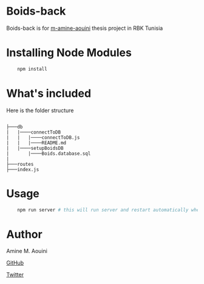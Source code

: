 # Boids-back

Boids-back is for [m-amine-aouini](https://github.com/m-amine-aouini) thesis project in RBK Tunisia

# Installing Node Modules

```bash
    npm install
```
# What's included

Here is the folder structure

```text

├───db
|   |────connectToDB
|   |   |────connectToDB.js
|   |   |────README.md
|   |────setupBoidsDB
|       |────Boids.database.sql
|
├───routes
├───index.js
```

# Usage 

```bash
    npm run server # this will run server and restart automatically when ever there is changes
```

# Author 

Amine M. Aouini

[GitHub](https://github.com/m-amine-aouini)

[Twitter](https://twitter.com/amine_m_aouini)

